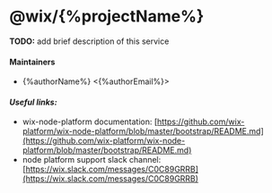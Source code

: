 # @wix/{%projectName%}

**TODO:** add brief description of this service

#### Maintainers

- {%authorName%} <{%authorEmail%}>

#### _Useful links:_

- wix-node-platform documentation: [https://github.com/wix-platform/wix-node-platform/blob/master/bootstrap/README.md](https://github.com/wix-platform/wix-node-platform/blob/master/bootstrap/README.md)
- node platform support slack channel: [https://wix.slack.com/messages/C0C89GRRB](https://wix.slack.com/messages/C0C89GRRB)
